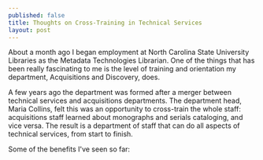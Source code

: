 ```yaml
---
published: false
title: Thoughts on Cross-Training in Technical Services
layout: post
---
```

About a month ago I began employment at North Carolina State University Libraries as the Metadata Technologies Librarian. One of the things that has been really fascinating to me is the level of training and orientation my department, Acquisitions and Discovery, does.

A few years ago the department was formed after a merger between technical services and acquisitions departments. The department head, Maria Collins, felt this was an opportunity to cross-train the whole staff: acquisitions staff learned about monographs and serials cataloging, and vice versa. The result is a department of staff that can do all aspects of technical services, from start to finish.

Some of the benefits I've seen so far:

